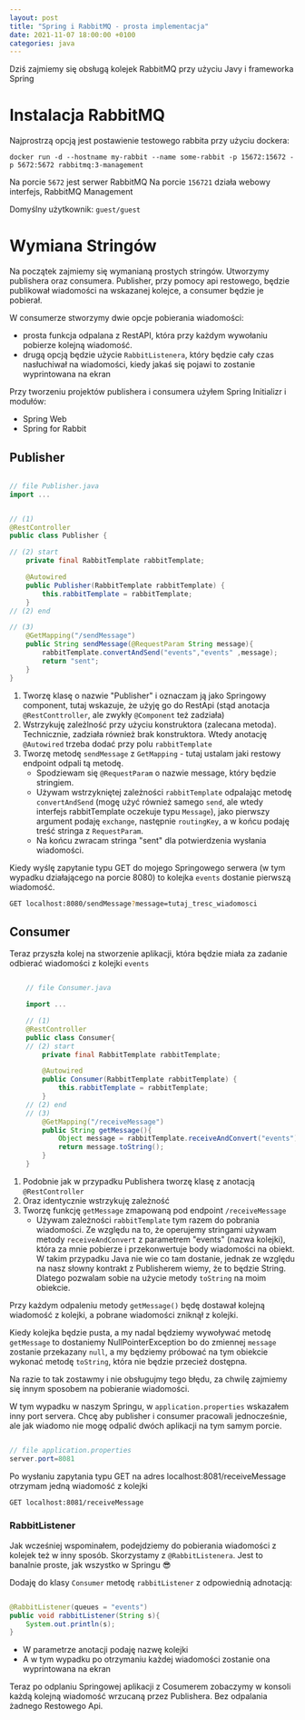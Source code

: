```yaml
---
layout: post
title: "Spring i RabbitMQ - prosta implementacja"
date: 2021-11-07 18:00:00 +0100
categories: java
---
```

Dziś zajmiemy się obsługą kolejek RabbitMQ przy użyciu Javy i frameworka Spring

# Instalacja RabbitMQ
Najprostrzą opcją jest postawienie testowego rabbita przy użyciu dockera:
```
docker run -d --hostname my-rabbit --name some-rabbit -p 15672:15672 -p 5672:5672 rabbitmq:3-management
```

Na porcie `5672` jest serwer RabbitMQ
Na porcie `156721` działa webowy interfejs, RabbitMQ Management

Domyślny użytkownik: `guest/guest`

# Wymiana Stringów
Na początek zajmiemy się wymanianą prostych stringów. Utworzymy publishera oraz consumera. Publisher, przy pomocy api restowego, będzie publikował wiadomości na wskazanej kolejce, a consumer będzie je pobierał. 

W consumerze stworzymy dwie opcje pobierania wiadomości: 
- prosta funkcja odpalana z RestAPI, która przy każdym wywołaniu pobierze kolejną wiadomość. 
- drugą opcją będzie użycie `RabbitListenera`, który będzie cały czas nasłuchiwał na wiadomości, kiedy jakaś się pojawi to zostanie wyprintowana na ekran


Przy tworzeniu projektów publishera i consumera użyłem Spring Initializr i modułów:
- Spring Web 
- Spring for Rabbit
## Publisher
```java

// file Publisher.java
import ...


// (1)
@RestController
public class Publisher {

// (2) start
    private final RabbitTemplate rabbitTemplate;

    @Autowired
    public Publisher(RabbitTemplate rabbitTemplate) {
        this.rabbitTemplate = rabbitTemplate;
    }
// (2) end

// (3)
    @GetMapping("/sendMessage")
    public String sendMessage(@RequestParam String message){
        rabbitTemplate.convertAndSend("events","events" ,message);
        return "sent";
    }
}

```

1. Tworzę klasę o nazwie "Publisher" i oznaczam ją jako Springowy component, tutaj wskazuje, że użyję go do RestApi (stąd anotacja `@RestConttroller`, ale zwykły `@Component` też zadziała)
2. Wstrzykuję zależlność przy użyciu konstruktora (zalecana metoda). Technicznie, zadziała również brak konstruktora. Wtedy anotację `@Autowired` trzeba dodać przy polu `rabbitTemplate`
3. Tworzę metodę `sendMessage` z `GetMapping` - tutaj ustalam jaki restowy endpoint odpali tą metodę. 
   - Spodziewam się `@RequestParam` o nazwie message, który będzie stringiem.
   - Używam wstrzykniętej zależności `rabbitTemplate` odpalając metodę `convertAndSend` (mogę użyć również samego `send`, ale wtedy interfejs rabbitTemplate oczekuje typu `Message`), jako pierwszy argument podaję `exchange`, następnie `routingKey`, a w końcu podaję treść stringa z `RequestParam`.
   - Na końcu zwracam stringa "sent" dla potwierdzenia wysłania wiadomości.

Kiedy wyślę zapytanie typu GET do mojego Springowego serwera (w tym wypadku działającego na porcie 8080) to kolejka `events` dostanie pierwszą wiadomość. 

```bash
GET localhost:8080/sendMessage?message=tutaj_tresc_wiadomosci
```

## Consumer
Teraz przyszła kolej na stworzenie aplikacji, która będzie miała za zadanie odbierać wiadomości z kolejki `events`

```java

    // file Consumer.java

    import ...

    // (1)
    @RestController
    public class Consumer{
    // (2) start
        private final RabbitTemplate rabbitTemplate;

        @Autowired
        public Consumer(RabbitTemplate rabbitTemplate) {
            this.rabbitTemplate = rabbitTemplate;
        }
    // (2) end
    // (3)
        @GetMapping("/receiveMessage")
        public String getMessage(){
            Object message = rabbitTemplate.receiveAndConvert("events");
            return message.toString();
        }
    }
```

1. Podobnie jak w przypadku Publishera tworzę klasę z anotacją `@RestController`
2. Oraz identycznie wstrzykuję zależność
3. Tworzę funkcję `getMessage` zmapowaną pod endpoint `/receiveMessage`
   - Używam zależności `rabbitTemplate` tym razem do pobrania wiadomości. Ze względu na to, że operujemy stringami używam metody `receiveAndConvert` z parametrem "events" (nazwa kolejki), która za mnie pobierze i przekonwertuje body wiadomości na obiekt. W takim przypadku Java nie wie co tam dostanie, jednak ze względu na nasz słowny kontrakt z Publisherem wiemy, że to będzie String. Dlatego pozwalam sobie na użycie metody `toString` na moim obiekcie.

Przy każdym odpaleniu metody `getMessage()` będę dostawał kolejną wiadomość z kolejki, a pobrane wiadomości zniknął z kolejki. 

Kiedy kolejka będzie pusta, a my nadal będziemy wywoływać metodę `getMessage` to dostaniemy NullPointerException bo do zmiennej `message` zostanie przekazany `null`, a my będziemy próbować na tym obiekcie wykonać metodę `toString`, która nie będzie przecież dostępna. 

Na razie to tak zostawmy i nie obsługujmy tego błędu, za chwilę zajmiemy się innym sposobem na pobieranie wiadomości.

W tym wypadku w naszym Springu, w `application.properties` wskazałem inny port servera. Chcę aby publisher i consumer pracowali jednocześnie, ale jak wiadomo nie mogę odpalić dwóch aplikacji na tym samym porcie.

```java

// file application.properties
server.port=8081
```

Po wysłaniu zapytania typu GET na adres localhost:8081/receiveMessage otrzymam jedną wiadomość z kolejki

```bash
GET localhost:8081/receiveMessage
```
### RabbitListener
Jak wcześniej wspominałem, podejdziemy do pobierania wiadomości z kolejek też w inny sposób. Skorzystamy z `@RabbitListenera`. Jest to banalnie proste, jak wszystko w Springu 😎

Dodaję do klasy `Consumer` metodę `rabbitListener` z odpowiednią adnotacją:

```java

@RabbitListener(queues = "events")
public void rabbitListener(String s){
    System.out.println(s);
}

```
- W parametrze anotacji podaję nazwę kolejki
- A w tym wypadku po otrzymaniu każdej wiadomości zostanie ona wyprintowana na ekran


Teraz po odplaniu Springowej aplikacji z Cosumerem zobaczymy w konsoli każdą kolejną wiadomość wrzucaną przez Publishera. Bez odpalania żadnego Restowego Api.